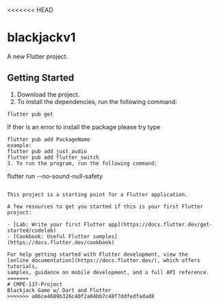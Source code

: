 <<<<<<< HEAD
# blackjackv1

A new Flutter project.

## Getting Started
1. Download the project.
2. To install the dependencies, run the following command:
```
flutter pub get
```
If ther is an error to install the package please try type

```
flutter pub add PackageName
example:
flutter pub add just_audio
flutter pub add flutter_switch
3. To run the program, run the following command:
```
flutter run --no-sound-null-safety
```

This project is a starting point for a Flutter application.

A few resources to get you started if this is your first Flutter project:

- [Lab: Write your first Flutter app](https://docs.flutter.dev/get-started/codelab)
- [Cookbook: Useful Flutter samples](https://docs.flutter.dev/cookbook)

For help getting started with Flutter development, view the
[online documentation](https://docs.flutter.dev/), which offers tutorials,
samples, guidance on mobile development, and a full API reference.
=======
# CMPE-137-Project
Blackjack Game w/ Dart and Flutter
>>>>>>> a86ce4689b326c40f2a04bb7c48f7ddfedfadad8
